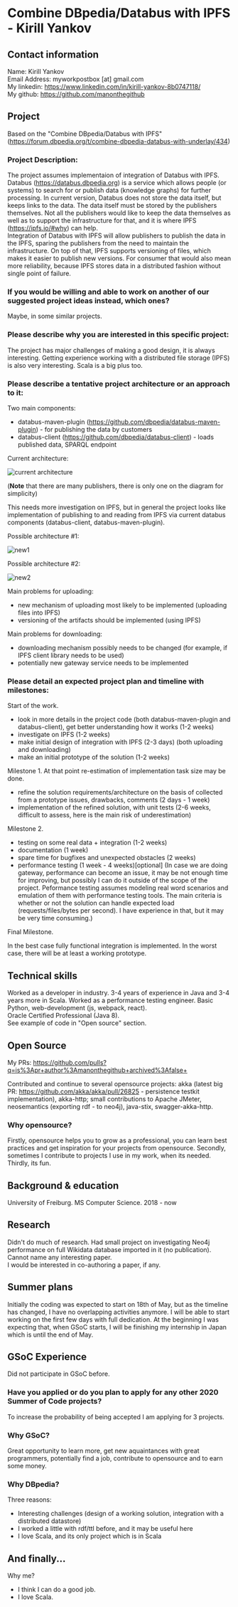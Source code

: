 # Combine DBpedia/Databus with IPFS - Kirill Yankov


## Contact information

Name: Kirill Yankov  
Email Address: myworkpostbox [at] gmail.com  
My linkedin: https://www.linkedin.com/in/kirill-yankov-8b0747118/  
My github: https://github.com/manonthegithub  
  
## Project
Based on the "Combine DBpedia/Databus with IPFS" (https://forum.dbpedia.org/t/combine-dbpedia-databus-with-underlay/434)

### Project Description:
The project assumes implementaion of integration of Databus with IPFS. Databus (https://databus.dbpedia.org) is a service which allows people (or systems) to search for or publish data (knowledge graphs) for further processing. In current version, Databus does not store the data itself, but keeps links to the data. The data itself must be stored by the publishers themselves. Not all the publishers would like to keep the data themselves as well as to support the infrastructure for that, and it is where IPFS (https://ipfs.io/#why) can help.  
Integration of Databus with IPFS will allow publishers to publish the data in the IPFS, sparing the publishers from the need to maintain the infrastructure. On top of that, IPFS supports versioning of files, which makes it easier to publish new versions. For consumer that would also mean more reliability, because IPFS stores data in a distributed fashion without single point of failure.

### If you would be willing and able to work on another of our suggested project ideas instead, which ones?  
Maybe, in some similar projects.

### Please describe why you are interested in this specific project:  
The project has major challenges of making a good design, it is always interesting. Getting experience working with a distributed file storage (IPFS) is also very interesting. Scala is a big plus too.  

### Please describe a tentative project architecture or an approach to it:
Two main components:
 - databus-maven-plugin (https://github.com/dbpedia/databus-maven-plugin) - for publishing the data by customers
 - databus-client (https://github.com/dbpedia/databus-client) - loads published data, SPARQL endpoint
 
Current architecture:

![current architecture](current.svg)

(**Note** that there are many publishers, there is only one on the diagram for simplicity)

This needs more investigation on IPFS, but in general the project looks like implementation of publishing to and reading from IPFS via current databus components (databus-client, databus-maven-plugin). 

Possible architecture #1:

![new1](new1.svg)

Possible architecture #2:

![new2](new2.svg)

Main problems for uploading:
 - new mechanism of uploading most likely to be implemented (uploading files into IPFS)
 - versioning of the artifacts should be implemented (using IPFS)

Main problems for downloading:
 - downloading mechanism possibly needs to be changed (for example, if IPFS client library needs to be used)
 - potentially new gateway service needs to be implemented

### Please detail an expected project plan and timeline with milestones:  
Start of the work.
- look in more details in the project code (both databus-maven-plugin and databus-client), get better understanding how it works (1-2 weeks)
- investigate on IPFS (1-2 weeks)
- make initial design of integration with IPFS (2-3 days) (both uploading and downloading)
- make an initial prototype of the solution (1-2 weeks)

Milestone 1. At that point re-estimation of implementation task size may be done.
- refine the solution requirements/architecture on the basis of collected from a prototype issues, drawbacks, comments (2 days - 1 week)
- implementation of the refined solution, with unit tests (2-6 weeks, difficult to assess, here is the main risk of underestimation)

Milestone 2.
- testing on some real data + integration (1-2 weeks)
- documentation (1 week)
- spare time for bugfixes and unexpected obstacles (2 weeks)
- performance testing (1 week - 4 weeks)[optional] (In case we are doing gateway, performance can become an issue, it may be not enough time for improving, but possibly I can do it outside of the scope of the project. Peformance testing assumes modeling real word scenarios and emulation of them with performance testing tools. The main criteria is whether or not the solution can handle expected load (requests/files/bytes per second). I have experience in that, but it may be very time consuming.)

Final Milestone.

In the best case fully functional integration is implemented. In the worst case, there will be at least a working prototype.
<!--Please include in your plan how will you evaluate the performance of your contribution (in terms of time, or accuracy, or both), as well as which data sets you will use for that evaluation.-->

## Technical skills

Worked as a developer in industry. 3-4 years of experience in Java and 3-4 years more in Scala. Worked as a performance testing engineer. Basic Python, web-development (js, webpack, react).  
Oracle Certified Professional (Java 8).  
See example of code in "Open source" section.

## Open Source

My PRs: https://github.com/pulls?q=is%3Apr+author%3Amanonthegithub+archived%3Afalse+

Contributed and continue to several opensource projects: akka (latest big PR: https://github.com/akka/akka/pull/26825 - persistence testkit implementation), akka-http; small contributions to Apache JMeter, neosemantics (exporting rdf - to neo4j), java-stix, swagger-akka-http.  

### Why opensource? 
Firstly, opensource  helps you to grow as a professional, you can learn best practices and get inspiration for your projects from opensource. Secondly, sometimes I contribute to projects I use in my work, when its needed. Thirdly, its fun.

## Background & education

University of Freiburg. MS Computer Science. 2018 - now

## Research

Didn't do much of research. Had small project on investigating Neo4j performance on full Wikidata database imported in it (no publication). Cannot name any interesting paper.  
I would be interested in co-authoring a paper, if any.

## Summer plans

Initially the coding was expected to start on 18th of May, but as the timeline has changed, I have no overlapping activities anymore. I will be able to start working on the first few days with full dedication. At the beginning I was expecting that, when GSoC starts, I will be finishing my internship in Japan which is until the end of May.

## GSoC Experience
Did not participate in GSoC before.  

### Have you applied or do you plan to apply for any other 2020 Summer of Code projects? 
To increase the probability of being accepted I am applying for 3 projects.

### Why GSoC?
Great opportunity to learn more, get new aquaintances with great programmers, potentially find a job, contribute to opensource and to earn some money.  

### Why DBpedia? 
Three reasons: 
 - Interesting challenges (design of a working solution, integration with a distributed datastore)
 - I worked a little with rdf/ttl before, and it may be useful here
 - I love Scala, and its only project which is in Scala
 
## And finally...
Why me?
 - I think I can do a good job.
 - I love Scala.
